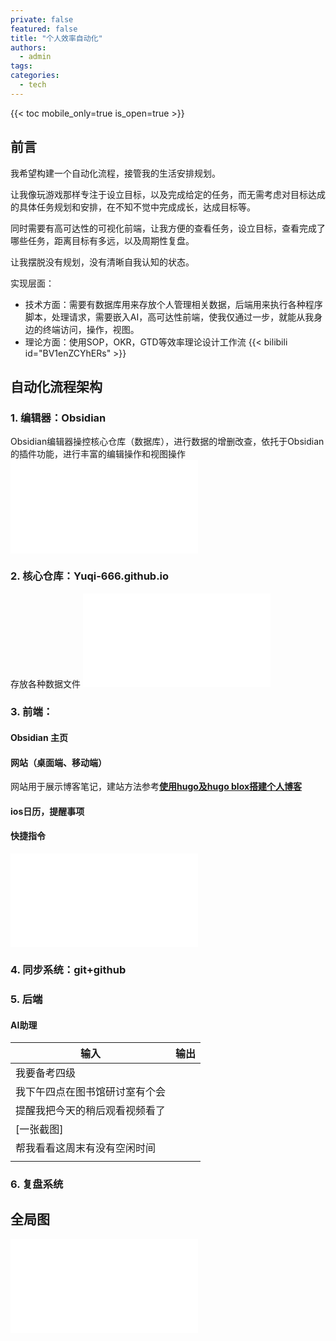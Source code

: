 ```yaml
---
private: false
featured: false
title: "个人效率自动化"
authors:
  - admin
tags:
categories:
  - tech
---
```

{{< toc mobile_only=true is_open=true >}}

## 前言

我希望构建一个自动化流程，接管我的生活安排规划。

让我像玩游戏那样专注于设立目标，以及完成给定的任务，而无需考虑对目标达成的具体任务规划和安排，在不知不觉中完成成长，达成目标等。

同时需要有高可达性的可视化前端，让我方便的查看任务，设立目标，查看完成了哪些任务，距离目标有多远，以及周期性复盘。

让我摆脱没有规划，没有清晰自我认知的状态。

实现层面：

- 技术方面：需要有数据库用来存放个人管理相关数据，后端用来执行各种程序脚本，处理请求，需要嵌入AI，高可达性前端，使我仅通过一步，就能从我身边的终端访问，操作，视图。
- 理论方面：使用SOP，OKR，GTD等效率理论设计工作流
{{< bilibili id="BV1enZCYhERs" >}}
## 自动化流程架构

### 1. 编辑器：Obsidian

Obsidian编辑器操控核心仓库（数据库），进行数据的增删改查，依托于Obsidian的插件功能，进行丰富的编辑操作和视图操作
![Drawing 2025-10-24 01.42.20.excalidraw](../../../../../static/_Excalidraw/Drawing%202025-10-24%2001.42.20.excalidraw.md)
### 2. 核心仓库：Yuqi-666.github.io

存放各种数据文件
![Drawing 2025-10-24 01.43.20.excalidraw](../../../../../static/_Excalidraw/Drawing%202025-10-24%2001.43.20.excalidraw.md)
### 3. 前端：
#### Obsidian 主页
#### 网站（桌面端、移动端）
网站用于展示博客笔记，建站方法参考[**使用hugo及hugo blox搭建个人博客**](/note/tech/personal-blog)
#### ios日历，提醒事项
#### 快捷指令

![Drawing 2025-10-24 01.46.44.excalidraw](../../../../../static/_Excalidraw/Drawing%202025-10-24%2001.46.44.excalidraw.md)




### 4. 同步系统：git+github

### 5. 后端

#### AI助理

| 输入              | 输出  |
| --------------- | --- |
| 我要备考四级          |     |
| 我下午四点在图书馆研讨室有个会 |     |
| 提醒我把今天的稍后观看视频看了 |     |
| [一张截图]          |     |
| 帮我看看这周末有没有空闲时间  |     |
|                 |     |

### 6. 复盘系统




## 全局图

![Drawing 2025-10-03 20.18.48.excalidraw](../../../../../static/_Excalidraw/Drawing%202025-10-03%2020.18.48.excalidraw.md)

